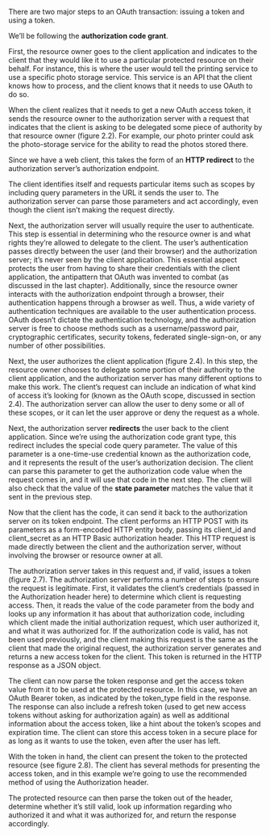 There are two major steps to an OAuth transaction: issuing a token and using a token.

We’ll be following the **authorization code grant**.

First, the resource owner goes to the client application and indicates to the client that they would like it to use a particular protected resource on their behalf. For instance, this is where the user would tell the
printing service to use a specific photo storage service. This service is an API that the client knows how to process, and the client knows that it needs to use OAuth to do so.

When the client realizes that it needs to get a new OAuth access token, it sends the resource owner to the authorization server with a request that indicates that the client is asking to be delegated some piece of authority by that resource owner (figure 2.2). For example, our photo printer could ask the photo-storage service for the ability to read the photos stored there.

Since we have a web client, this takes the form of an **HTTP redirect** to the authorization server’s authorization endpoint.

The client identifies itself and requests particular items such as scopes by including query parameters in the URL it sends the user to. The authorization server can parse those parameters and act accordingly, even though the client isn’t making the request directly.

Next, the authorization server will usually require the user to authenticate. This step is essential in determining who the resource owner is and what rights they’re allowed to delegate to the client. The user’s authentication passes directly between the user (and their browser) and the authorization server; it’s never seen by the client application. This essential aspect protects the user from having to share their credentials with the client application, the antipattern that OAuth was invented to combat (as discussed in the last chapter). Additionally, since the resource owner interacts with the authorization endpoint through a browser, their authentication happens through a browser as well. Thus, a wide variety of authentication techniques are available to the user authentication process. OAuth doesn’t dictate the authentication technology, and the authorization server is free to choose methods such as a username/password pair, cryptographic certificates, security tokens, federated single-sign-on, or any number of other possibilities.

Next, the user authorizes the client application (figure 2.4). In this step, the resource owner chooses to delegate some portion of their authority to the client application, and the authorization server has many different options to make this work. The client’s request can include an indication of what kind of access it’s looking for (known as the OAuth scope, discussed in section 2.4). The authorization server can allow the user to deny some or all of these scopes, or it can let the user approve or deny the request as a whole.

Next, the authorization server **redirects** the user back to the client application. Since we’re using the authorization code grant type, this redirect includes the special code query parameter. The value of this parameter is a one-time-use credential known as the authorization code, and it represents the result of the user’s authorization decision. The client can parse this parameter to get the authorization code value when the request comes in, and it will use that code in the next step. The client will also check that the value of the **state parameter** matches the value that it sent in the previous step.

Now that the client has the code, it can send it back to the authorization server on its token endpoint. The client performs an HTTP POST with its parameters as a form-encoded HTTP entity body, passing its client_id and client_secret as an HTTP Basic authorization header. This HTTP request is made directly between the client and the authorization server, without involving the browser or resource owner at all.

The authorization server takes in this request and, if valid, issues a token (figure 2.7). The authorization server performs a number of steps to ensure the request is legitimate. First, it validates the client’s credentials (passed in the Authorization header here) to determine which client is requesting access. Then, it reads the value of the code parameter from the body and looks up any information it has about that authorization code, including which client made the initial authorization request, which user authorized it, and what it was authorized for. If the authorization code is valid, has not been used previously, and the client making this request is the same as the client that made the original request, the authorization server generates and returns a new access
token for the client. This token is returned in the HTTP response as a JSON object.

The client can now parse the token response and get the access token value from it to be used at the protected resource. In this case, we have an OAuth Bearer token, as indicated by the token_type field in the response. The response can also include a refresh token (used to get new access tokens without asking for authorization again) as well as additional information about the access token, like a hint about the token’s scopes and expiration time. The client can store this access token in a secure place for as long as it wants to use the token, even after the user has left.

With the token in hand, the client can present the token to the protected resource (see figure 2.8). The client has several methods for presenting the access token, and in this example we’re going to use the recommended method of using the Authorization header.

The protected resource can then parse the token out of the header, determine whether it’s still valid, look up information regarding who authorized it and what it was authorized for, and return the response accordingly.


